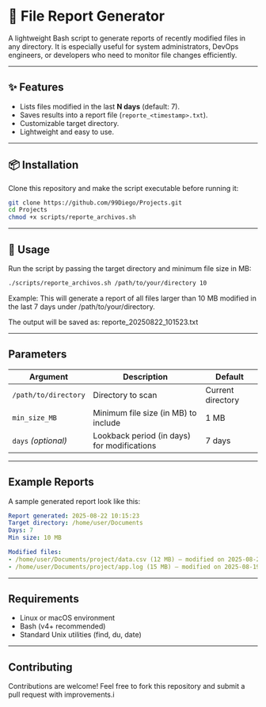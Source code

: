 # 📂 File Report Generator

A lightweight Bash script to generate reports of recently modified files in any directory.
It is especially useful for system administrators, DevOps engineers, or developers who need to monitor file changes efficiently.

---

## ✨ Features
- Lists files modified in the last **N days** (default: 7).
- Saves results into a report file (`reporte_<timestamp>.txt`).
- Customizable target directory.
- Lightweight and easy to use.

---

## 📦 Installation
Clone this repository and make the script executable before running it:

```bash
git clone https://github.com/99Diego/Projects.git
cd Projects
chmod +x scripts/reporte_archivos.sh
```

---

## 🚀 Usage
Run the script by passing the target directory and minimum file size in MB:

```bash
./scripts/reporte_archivos.sh /path/to/your/directory 10
```
Example: This will generate a report of all files larger than 10 MB modified in the last 7 days under /path/to/your/directory.

The output will be saved as: reporte_20250822_101523.txt

---

## Parameters
| Argument             | Description                                 | Default           |
| -------------------- | ------------------------------------------- | ----------------- |
| `/path/to/directory` | Directory to scan                           | Current directory |
| `min_size_MB`        | Minimum file size (in MB) to include        | 1 MB              |
| `days` *(optional)*  | Lookback period (in days) for modifications | 7 days            |

---

## Example Reports 
A sample generated report look like this:

```yaml
Report generated: 2025-08-22 10:15:23
Target directory: /home/user/Documents
Days: 7
Min size: 10 MB

Modified files:
- /home/user/Documents/project/data.csv (12 MB) – modified on 2025-08-20
- /home/user/Documents/project/app.log (15 MB) – modified on 2025-08-19
```

---

## Requirements
- Linux or macOS environment
- Bash (v4+ recommended)
- Standard Unix utilities (find, du, date)

---

## Contributing
Contributions are welcome!
Feel free to fork this repository and submit a pull request with improvements.i
